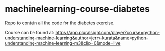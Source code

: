 # machinelearning-course-diabetes
Repo to contain all the code for the diabetes exercise.

Course can be found at:
https://app.pluralsight.com/player?course=python-understanding-machine-learning&author=jerry-kurata&name=python-understanding-machine-learning-m3&clip=0&mode=live
